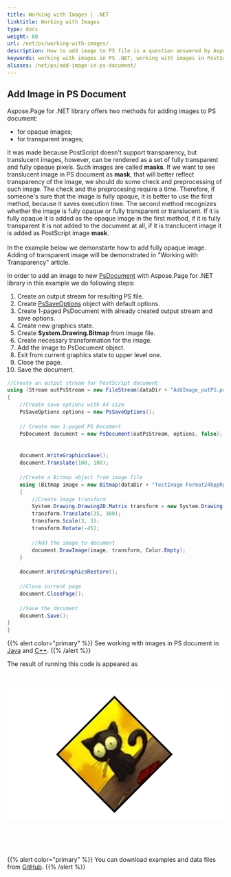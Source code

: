 ```yaml
---
title: Working with Images | .NET
linktitle: Working with Images
type: docs
weight: 80
url: /net/ps/working-with-images/
description: How to add image to PS file is a question answered by Aspose.Page API solution.  See how to use the functionality in .NET
keywords: working with images in PS .NET, working with images in PostScript .NET, working with images in EPS .NET
aliases: /net/ps/add-image-in-ps-document/
---
```


## **Add Image in PS Document**

Aspose.Page for .NET library offers two methods for adding images to PS document:
- for opaque images;
- for transparent images;

It was made because PostScript doesn't support transparency, but translucent images, however, can be rendered as a set of fully transparent and fully opaque pixels.
Such images are called **masks**. If we want to see translucent image in PS document as **mask**, that will better reflect transparency of the image, we should do some check and preprocessing of such image.
The check and the preprocesing require a time. Therefore, if someone's sure that the image is fully opaque, it is better to use the first method, because it saves execution time.
The second method recognizes whether the image is fully opaque or fully transparent or translucent. If it is fully opaque it is added as the opaque image in the first method,
if it is fully transparent it is not added to the document at all, if it is tranclucent image it is added as PostScript image **mask**.
<br>
<br>
In the example below we demonstarte how to add fully opaque image. Adding of transparent image will be demonstrated in "Working with Transparency" article.
<br>

In order to add an image to new [PsDocument](https://reference.aspose.com/page/net/aspose.page.eps/psdocument/) with Aspose.Page for .NET library in this example we do following steps:
1. Create an output stream for resulting PS file.
2. Create [PsSaveOptions](https://reference.aspose.com/page/net/aspose.page.eps.device/pssaveoptions/) object with default options.
3. Create 1-paged PsDocument with already created output stream and save options.
4. Create new graphics state.
5. Create **System.Drawing.Bitmap** from image file.
6. Create necessary transformation for the image.
7. Add the image to PsDocument object.
9. Exit from current graphics state to upper level one.
10. Close the page.
11. Save the document.

```C#
//Create an output stream for PostScript document
using (Stream outPsStream = new FileStream(dataDir + "AddImage_outPS.ps", FileMode.Create))
{
    //Create save options with A4 size
    PsSaveOptions options = new PsSaveOptions();

    // Create new 1-paged PS Document
    PsDocument document = new PsDocument(outPsStream, options, false);

    
    document.WriteGraphicsSave();
    document.Translate(100, 100);

    //Create a Bitmap object from image file
    using (Bitmap image = new Bitmap(dataDir + "TestImage Format24bppRgb.jpg"))
    {
        //Create image transform
        System.Drawing.Drawing2D.Matrix transform = new System.Drawing.Drawing2D.Matrix();
        transform.Translate(35, 300);
        transform.Scale(3, 3);
        transform.Rotate(-45);

        //Add the image to document
        document.DrawImage(image, transform, Color.Empty);
    }

    document.WriteGraphicsRestore();

    //Close current page
    document.ClosePage();

    //Save the document
    document.Save();
}
}
```
{{% alert color="primary" %}}
See working with images in PS document in [Java](/page/java/ps/working-with-images/) and [C++](/page/cpp/ps/working-with-images/).
{{% /alert %}}

The result of running this code is appeared as
</br></br></br>
<p align="center">
	<img src="AddImage.png">
</p>
</br></br></br>

{{% alert color="primary" %}}
You can download examples and data files from [GitHub](https://github.com/aspose-page/Aspose.Page-for-.NET). {{% /alert %}} 
